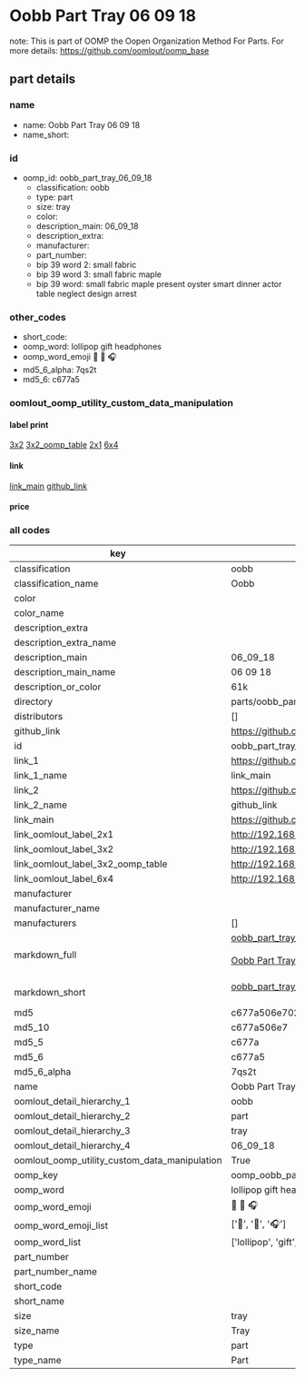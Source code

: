 # Oobb Part Tray 06 09 18  

note: This is part of OOMP the Oopen Organization Method For Parts. For more details: https://github.com/oomlout/oomp_base

##  part details





### name
* name: Oobb Part Tray 06 09 18
* name_short: 
### id
* oomp_id: oobb_part_tray_06_09_18
  * classification: oobb
  * type: part
  * size: tray
  * color: 
  * description_main: 06_09_18
  * description_extra: 
  * manufacturer: 
  * part_number: 
  * bip 39 word 2: small fabric
  * bip 39 word 3: small fabric maple
  * bip 39 word: small fabric maple present oyster smart dinner actor table neglect design arrest

### other_codes
* short_code: 
* oomp_word: lollipop gift headphones
* oomp_word_emoji :lollipop: :gift: :headphones:
* md5_6_alpha: 7qs2t
* md5_6: c677a5






### oomlout_oomp_utility_custom_data_manipulation
#### label print
[3x2](http://192.168.1.245:1112/?label=oomp%207qs2t)
[3x2_oomp_table](http://192.168.1.107:1112/?label=oomp%207qs2t)
[2x1](http://192.168.1.242:1112/?label=oomp%207qs2t)
[6x4](http://192.168.1.55:1112/?label=oomp%207qs2t)    

#### link

[link_main](https://github.com/oomlout/oomlout_oomp_current_version_messy/tree/main/parts/oobb_part_tray_06_09_18) [github_link](https://github.com/oomlout/oomlout_oomp_part_src/tree/main/parts/oobb_part_tray_06_09_18)                             

#### price







### all codes 
| key | value |  
| --- | --- |  
| classification | oobb |  
| classification_name | Oobb |  
| color |  |  
| color_name |  |  
| description_extra |  |  
| description_extra_name |  |  
| description_main | 06_09_18 |  
| description_main_name | 06 09 18 |  
| description_or_color | 61k |  
| directory | parts/oobb_part_tray_06_09_18 |  
| distributors | [] |  
| github_link | https://github.com/oomlout/oomlout_oomp_part_src/tree/main/parts/oobb_part_tray_06_09_18 |  
| id | oobb_part_tray_06_09_18 |  
| link_1 | https://github.com/oomlout/oomlout_oomp_current_version_messy/tree/main/parts/oobb_part_tray_06_09_18 |  
| link_1_name | link_main |  
| link_2 | https://github.com/oomlout/oomlout_oomp_part_src/tree/main/parts/oobb_part_tray_06_09_18 |  
| link_2_name | github_link |  
| link_main | https://github.com/oomlout/oomlout_oomp_current_version_messy/tree/main/parts/oobb_part_tray_06_09_18 |  
| link_oomlout_label_2x1 | http://192.168.1.242:1112/?label=oomp%207qs2t |  
| link_oomlout_label_3x2 | http://192.168.1.245:1112/?label=oomp%207qs2t |  
| link_oomlout_label_3x2_oomp_table | http://192.168.1.107:1112/?label=oomp%207qs2t |  
| link_oomlout_label_6x4 | http://192.168.1.55:1112/?label=oomp%207qs2t |  
| manufacturer |  |  
| manufacturer_name |  |  
| manufacturers | [] |  
| markdown_full | [oobb_part_tray_06_09_18](https://github.com/oomlout/oomlout_oomp_current_version_messy/tree/main/parts/oobb_part_tray_06_09_18)<br>[](https://github.com/oomlout/oomlout_oomp_current_version_messy/tree/main/parts/oobb_part_tray_06_09_18)<br>[Oobb Part Tray 06 09 18](https://github.com/oomlout/oomlout_oomp_current_version_messy/tree/main/parts/oobb_part_tray_06_09_18)<br><br> |  
| markdown_short | [oobb_part_tray_06_09_18](https://github.com/oomlout/oomlout_oomp_current_version_messy/tree/main/parts/oobb_part_tray_06_09_18)<br><br> |  
| md5 | c677a506e702a7cb324f3aa10f145e63 |  
| md5_10 | c677a506e7 |  
| md5_5 | c677a |  
| md5_6 | c677a5 |  
| md5_6_alpha | 7qs2t |  
| name | Oobb Part Tray 06 09 18 |  
| oomlout_detail_hierarchy_1 | oobb |  
| oomlout_detail_hierarchy_2 | part |  
| oomlout_detail_hierarchy_3 | tray |  
| oomlout_detail_hierarchy_4 | 06_09_18 |  
| oomlout_oomp_utility_custom_data_manipulation | True |  
| oomp_key | oomp_oobb_part_tray_06_09_18 |  
| oomp_word | lollipop gift headphones |  
| oomp_word_emoji | :lollipop: :gift: :headphones: |  
| oomp_word_emoji_list | [':lollipop:', ':gift:', ':headphones:'] |  
| oomp_word_list | ['lollipop', 'gift', 'headphones'] |  
| part_number |  |  
| part_number_name |  |  
| short_code |  |  
| short_name |  |  
| size | tray |  
| size_name | Tray |  
| type | part |  
| type_name | Part |  

